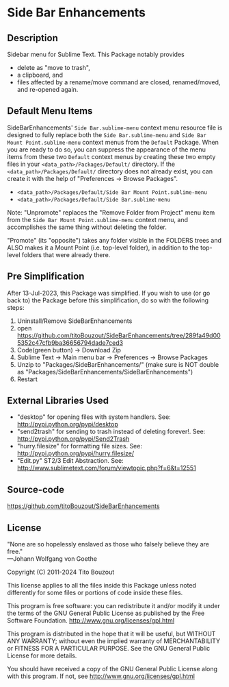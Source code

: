 # Side Bar Enhancements

## Description

Sidebar menu for Sublime Text. This Package notably provides

- delete as "move to trash",
- a clipboard, and
- files affected by a rename/move command are closed, renamed/moved, and re-opened again.

## Default Menu Items

SideBarEnhancements' `Side Bar.sublime-menu` context menu resource file is designed to
fully replace both the `Side Bar.sublime-menu` and `Side Bar Mount Point.sublime-menu` context menus from the `Default` Package.  When you are ready to do so, you can suppress
the appearance of the menu items from these two `Default` context menus by creating
these two empty files in your `<data_path>/Packages/Default/` directory.  If the
`<data_path>/Packages/Default/` directory does not already exist, you can create it
with the help of "Preferences -> Browse Packages".

- `<data_path>/Packages/Default/Side Bar Mount Point.sublime-menu`
- `<data_path>/Packages/Default/Side Bar.sublime-menu`

Note:  "Unpromote" replaces the "Remove Folder from Project" menu item from the
`Side Bar Mount Point.sublime-menu` context menu, and accomplishes the same thing
without deleting the folder.

"Promote" (its "opposite") takes any folder visible in the FOLDERS trees and ALSO
makes it a Mount Point (i.e. top-level folder), in addition to the top-level folders
that were already there.

## Pre Simplification

After 13-Jul-2023, this Package was simplified.  If you wish to use (or go back to)
the Package before this simplification, do so with the following steps:

1. Uninstall/Remove SideBarEnhancements
2. open
   https://github.com/titoBouzout/SideBarEnhancements/tree/289fa49d005352c47cfb9ba36656794dade7ced3
3. Code(green button) -> Download Zip
4. Sublime Text -> Main menu bar -> Preferences -> Browse Packages
5. Unzip to "Packages/SideBarEnhancements/" (make sure is NOT double as
   "Packages/SideBarEnhancements/SideBarEnhancements")
6. Restart

## External Libraries Used

- "desktop" for opening files with system handlers. See:
  <http://pypi.python.org/pypi/desktop>
- "send2trash" for sending to trash instead of deleting forever!.
  See: <http://pypi.python.org/pypi/Send2Trash>
- "hurry.filesize" for formatting file sizes. See:
  <http://pypi.python.org/pypi/hurry.filesize/>
- "Edit.py" ST2/3 Edit Abstraction. See:
  <http://www.sublimetext.com/forum/viewtopic.php?f=6&t=12551>

## Source-code

<https://github.com/titoBouzout/SideBarEnhancements>

## License

"None are so hopelessly enslaved as those who falsely believe they are free."<br>
—Johann Wolfgang von Goethe

Copyright (C) 2011-2024 Tito Bouzout

This license applies to all the files inside this Package unless noted differently
for some files or portions of code inside these files.

This program is free software: you can redistribute it and/or modify it under
the terms of the GNU General Public License as published by the Free Software
Foundation. <http://www.gnu.org/licenses/gpl.html>

This program is distributed in the hope that it will be useful, but WITHOUT ANY
WARRANTY; without even the implied warranty of MERCHANTABILITY or FITNESS FOR A
PARTICULAR PURPOSE. See the GNU General Public License for more details.

You should have received a copy of the GNU General Public License along with
this program. If not, see <http://www.gnu.org/licenses/gpl.html>
